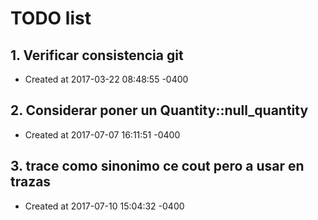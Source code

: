 # TODO list
## 1. Verificar consistencia git
- Created at   2017-03-22 08:48:55 -0400

## 2. Considerar poner un Quantity::null_quantity
- Created at   2017-07-07 16:11:51 -0400

## 3. trace como sinonimo ce cout pero a usar en trazas
- Created at   2017-07-10 15:04:32 -0400

